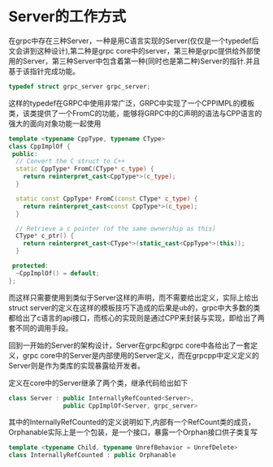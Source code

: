 # Server的工作方式
在grpc中存在三种Server，一种是用C语言实现的Server(仅仅是一个typedef后文会讲到这种设计),第二种是grpc core中的server，第三种是grpc提供给外部使用的Server，第三种Server中包含着第一种(同时也是第二种)Server的指针.并且基于该指针完成功能。
 ```cpp
typedef struct grpc_server grpc_server;
```
这样的typedef在GRPC中使用非常广泛，GRPC中实现了一个CPPIMPL的模板类，该类提供了一个FromC的功能，能够将GRPC中的C声明的语法与CPP语言的强大的面向对象功能一起使用
```cpp
template <typename CppType, typename CType>
class CppImplOf {
 public:
  // Convert the C struct to C++
  static CppType* FromC(CType* c_type) {
    return reinterpret_cast<CppType*>(c_type);
  }

  static const CppType* FromC(const CType* c_type) {
    return reinterpret_cast<const CppType*>(c_type);
  }

  // Retrieve a c pointer (of the same ownership as this)
  CType* c_ptr() {
    return reinterpret_cast<CType*>(static_cast<CppType*>(this));
  }

 protected:
  ~CppImplOf() = default;
};

```
而这样只需要使用到类似于Server这样的声明，而不需要给出定义，实际上给出struct server的定义在这样的模板技巧下造成的后果是ub的，grpc中大多数的类都给出了c语言的api接口，而核心的实现则是通过CPP来封装与实现，即给出了两套不同的调用手段。

回到一开始的Server的架构设计，Server在grpc和grpc core中各给出了一套定义，grpc core中的Server是内部使用的Server定义，而在grpcpp中定义定义的Server则是作为类库的实现暴露给开发者。

定义在core中的Server继承了两个类，继承代码给出如下
```cpp
class Server : public InternallyRefCounted<Server>,
               public CppImplOf<Server, grpc_server>
```
其中的InternallyRefCounted的定义说明如下,内部有一个RefCount类的成员，Orphanable实际上是一个包装，是一个接口，暴露一个Orphan接口供子类复写
```cpp
template <typename Child, typename UnrefBehavior = UnrefDelete>
class InternallyRefCounted : public Orphanable
```
